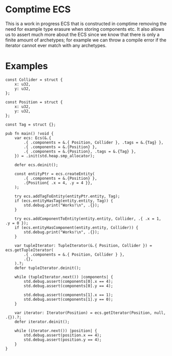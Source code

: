 # Comptime ECS
This is a work in progress ECS that is constructed in comptime removing the need for example type erasure when storing components etc.
It also allows us to assert much more about the ECS since we know that there is only a finite amount of archetypes;
for example we can throw a compile error if the iterator cannot ever match with any archetypes.

# Examples
```zig
const Collider = struct {
    x: u32,
    y: u32,
};

const Position = struct {
    x: u32,
    y: u32,
};

const Tag = struct {};

pub fn main() !void {
    var ecs: Ecs(&.{
        .{ .components = &.{ Position, Collider }, .tags = &.{Tag} },
        .{ .components = &.{Position} },
        .{ .components = &.{Position}, .tags = &.{Tag} },
    }) = .init(std.heap.smp_allocator);

    defer ecs.deinit();

    const entityPtr = ecs.createEntity(
        .{ .components = &.{Position} },
        .{Position{ .x = 4, .y = 4 }},
    );

    try ecs.addTagToEntity(entityPtr.entity, Tag);
    if (ecs.entityHasTag(entity.entity, Tag)) {
        std.debug.print("Works!\n", .{});
    }

    try ecs.addComponentToEntity(entity.entity, Collider, .{ .x = 1, .y = 0 });
    if (ecs.entityHasComponent(entity.entity, Collider)) {
        std.debug.print("Works!\n", .{});
    }

    var tupleIterator: TupleIterator(&.{ Position, Collider }) = ecs.getTupleIterator(
        .{ .components = &.{ Position, Collider } },
        .{},
    ).?;
    defer tupleIterator.deinit();

    while (tupleIterator.next()) |components| {
        std.debug.assert(components[0].x == 4);
        std.debug.assert(components[0].y == 4);

        std.debug.assert(components[1].x == 1);
        std.debug.assert(components[1].y == 0);
    }

    var iterator: Iterator(Position) = ecs.getIterator(Position, null, .{}).?;
    defer iterator.deinit();

    while (iterator.next()) |position| {
        std.debug.assert(position.x == 4);
        std.debug.assert(position.y == 4);
    }
}
```
